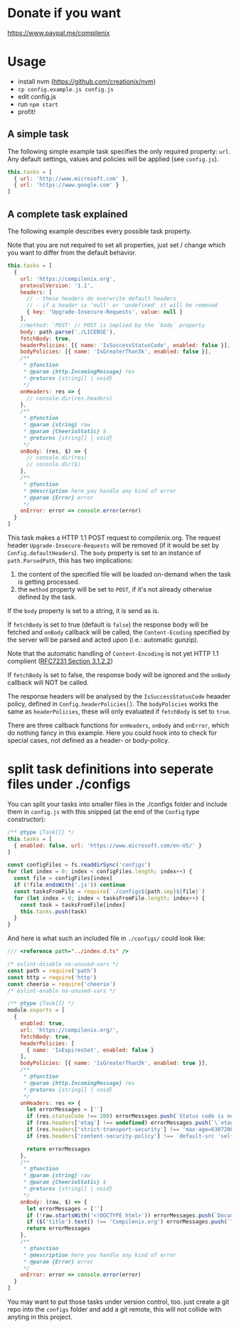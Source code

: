# Donate if you want
https://www.paypal.me/compilenix

# Usage
* install nvm (https://github.com/creationix/nvm)
* `cp config.example.js config.js`
* edit config.js
* run `npm start`
* profit!

## A simple task
The following simple example task specifies the only required property: `url`. Any default settings, values and policies will be applied (see `config.js`).

```js
this.tasks = [
  { url: 'http://www.microsoft.com' },
  { url: 'https://www.google.com' }
]
```

## A complete task explained
The following example describes every possible task property.

Note that you are not required to set all properties, just set / change which you want to differ from the default behavior.

```js
this.tasks = [
  {
    url: 'https://compilenix.org',
    protocolVersion: '1.1',
    headers: [
      // - these headers do overwrite default headers
      // - if a header is 'null' or 'undefined' it will be removed
      { key: 'Upgrade-Insecure-Requests', value: null }
    ],
    //method: 'POST' // POST is implied by the `body` property
    body: path.parse('./LICENSE'),
    fetchBody: true,
    headerPolicies: [{ name: 'IsSuccessStatusCode', enabled: false }],
    bodyPolicies: [{ name: 'IsGreaterThan3k', enabled: false }],
    /**
     * @function
     * @param {http.IncomingMessage} res
     * @returns {string[] | void}
     */
    onHeaders: res => {
      // console.dir(res.headers)
    },
    /**
     * @function
     * @param {string} raw
     * @param {CheerioStatic} $
     * @returns {string[] | void}
     */
    onBody: (res, $) => {
      // console.dir(res)
      // console.dir($)
    },
    /**
     * @function
     * @description here you handle any kind of error
     * @param {Error} error
     */
    onError: error => console.error(error)
  }
]
```

This task makes a HTTP 1.1 POST request to compilenix.org. The request header `Upgrade-Insecure-Requests` will be removed (if it would be set by `Config.defaultHeaders`). The `body` property is set to an instance of `path.ParsedPath`, this has two implications:
1) the content of the specified file will be loaded on-demand when the task is getting processed.
2) the `method` property will be set to `POST`, if it's not already otherwise defined by the task.

If the `body` property is set to a string, it is send as is.

If `fetchBody` is set to true (default is `false`) the response body will be fetched and `onBody` callback will be called, the `Content-Ecoding` specified by the server will be parsed and acted upon (i.e.: automatic gunzip).

Note that the automatic handling of `Content-Encoding` is not yet HTTP 1.1 complient ([RFC7231 Section 3.1.2.2](https://tools.ietf.org/html/rfc7231#section-3.1.2.2))

If `fetchBody` is set to false, the response body will be ignored and the `onBody` callback will NOT be called.

The response headers will be analysed by the `IsSuccessStatusCode` heaader policy,  defined in `Config.headerPolicies[]`. The `bodyPolicies` works the same as `headerPolicies`, these will only evaluated if `fetchBody` is set to `true`.

There are three callback functions for `onHeaders`, `onBody` and `onError`, which do nothing fancy in this example. Here you could hook into to check for special cases, not defined as a header- or body-policy.

# split task definitions into seperate files under ./configs
You can split your tasks into smaller files in the ./configs folder and include them in `config.js` with this snipped (at the end of the `Config` type constructor):

```js
/** @type {Task[]} */
this.tasks = [
  { enabled: false, url: 'https://www.microsoft.com/en-US/' }
]

const configFiles = fs.readdirSync('configs')
for (let index = 0; index < configFiles.length; index++) {
  const file = configFiles[index]
  if (!file.endsWith('.js')) continue
  const tasksFromFile = require(`./configs${path.sep}${file}`)
  for (let index = 0; index < tasksFromFile.length; index++) {
    const task = tasksFromFile[index]
    this.tasks.push(task)
  }
}
```

And here is what such an included file in `./configs/` could look like:
```js
/// <reference path="../index.d.ts" />

/* eslint-disable no-unused-vars */
const path = require('path')
const http = require('http')
const cheerio = require('cheerio')
/* eslint-enable no-unused-vars */

/** @type {Task[]} */
module.exports = [
  {
    enabled: true,
    url: 'https://compilenix.org/',
    fetchBody: true,
    headerPolicies: [
      { name: 'IsExpiresSet', enabled: false }
    ],
    bodyPolicies: [{ name: 'IsGreaterThan3k', enabled: true }],
    /**
     * @function
     * @param {http.IncomingMessage} res
     * @returns {string[] | void}
     */
    onHeaders: res => {
      let errorMessages = ['']
      if (res.statusCode !== 200) errorMessages.push(`Status code is not equal to "200", got \`${res.statusCode}\``)
      if (res.headers['etag'] !== undefined) errorMessages.push(`\`etag\` should not be present, but it is and has the value \`${res.headers['etag']}\``)
      if (res.headers['strict-transport-security'] !== 'max-age=63072000; includeSubDomains; preload') errorMessages.push(`\`strict-transport-security\` is not present or is not equal to "max-age=63072000; includeSubDomains; preload", got \`${res.headers['strict-transport-security']}\``)
      if (res.headers['content-security-policy'] !== `default-src 'self' data: 'unsafe-inline' 'unsafe-eval' *.compilenix.org compilenix.org dharma.no-trust.org *.googleapis.com *.gstatic.com *.google.com *.gravatar.com code.jquery.com; frame-ancestors 'self' ; form-action 'self' ; upgrade-insecure-requests; block-all-mixed-content; reflected-xss block; referrer no-referrer;`) errorMessages.push(`\`content-security-policy\` is not set or is not equal to "default-src 'self' data: 'unsafe-inline' 'unsafe-eval' *.compilenix.org compilenix.org dharma.no-trust.org *.googleapis.com *.gstatic.com *.google.com *.gravatar.com code.jquery.com; frame-ancestors 'self' ; form-action 'self' ; upgrade-insecure-requests; block-all-mixed-content; reflected-xss block; referrer no-referrer;", got \`${res.headers['content-security-policy']}\``)

      return errorMessages
    },
    /**
     * @function
     * @param {string} raw
     * @param {CheerioStatic} $
     * @returns {string[] | void}
     */
    onBody: (raw, $) => {
      let errorMessages = ['']
      if (!raw.startsWith('<!DOCTYPE html>')) errorMessages.push(`Document body does not start with "<!DOCTYPE html>", got \`${raw.substr(0, 20).replace(/\n/g, '')}\``)
      if ($('title').text() !== 'Compilenix.org') errorMessages.push(`Title does not match "Compilenix.org", got \`${$('title').text()}\``)
      return errorMessages
    },
    /**
     * @function
     * @description here you handle any kind of error
     * @param {Error} error
     */
    onError: error => console.error(error)
  }
]

```

You may want to put those tasks under version control, too. just create a git repo into the `configs` folder and add a git remote, this will not collide with anyting in this project.
